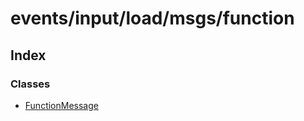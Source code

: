 # events/input/load/msgs/function

## Index

### Classes

- [FunctionMessage](classes/FunctionMessage.md)
